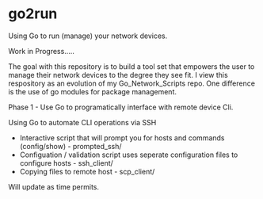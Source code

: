 # go2run
Using Go to run (manage) your network devices.

Work in Progress.....

The goal with this repository is to build a tool set that empowers the user to manage their network devices to the degree they see fit.
I view this respository as an evolution of my Go_Network_Scripts repo. One difference is the use of go modules for package management.

Phase 1 - Use Go to programatically interface with remote device Cli.

Using Go to automate CLI operations via SSH

- Interactive script that will prompt you for hosts and commands (config/show) - prompted_ssh/
- Configuation / validation script uses seperate configuration files to configure hosts - ssh_client/
- Copying files to remote host - scp_client/


Will update as time permits.





